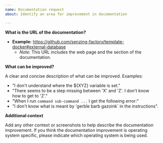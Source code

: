 ```yaml
---
name: Documentation request
about: Identify an area for improvement in documentation

---
```


**What is the URL of the documentation?**

- **Example:** https://github.com/senzing-factory/template-docker#external-database
    - *Note:*  This URL includes the web page and the section of the documentation.

**What can be improved?**

A clear and concise description of what can be improved.
Examples:

- "I don't understand where the ${XYZ} variable is set."
- "There seems to be a step missing between 'X' and 'Z'.   I don't know how to get to 'Z'."
- "When I run `command sub-command ...`  I get the following error:"
- "I don't know what is meant by 'gerble barb gazoink` in the instructions".

**Additional context**

Add any other context or screenshots to help describe the documentation improvement.
If you think the documentation improvement is operating system specific,
please indicate which operating system is being used.
